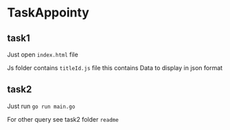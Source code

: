# TaskAppointy
## task1
 Just open ````index.html```` file

 Js folder contains ````titleId.js```` file this contains 
 Data to display in json format
 
## task2
 Just run ````go run main.go````

 For other query see task2 folder ````readme````
